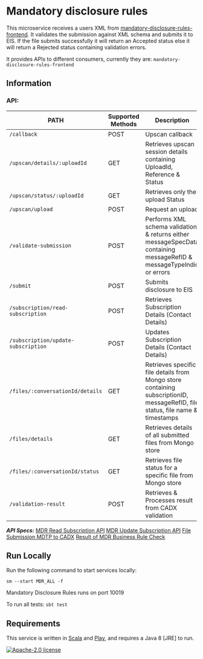 # Mandatory disclosure rules

This microservice receives a users XML from [mandatory-disclosure-rules-frontend](https://github.com/hmrc/mandatory-disclosure-rules-frontend). It validates the submission against XML schema and submits it to EIS. If the file submits successfully it will return an Accepted status else it will return a Rejected status containing validation errors. 

It provides APIs to different consumers, currently they are:
`mandatory-disclosure-rules-frontend`

## Information

### API:
| PATH | Supported Methods | Description |
|------|-------------------|-------------|
|```/callback ``` | POST | Upscan callback |
|```/upscan/details/:uploadId``` | GET | Retrieves upscan session details containing UploadId, Reference & Status |
|```/upscan/status/:uploadId``` | GET | Retrieves only the upload Status |
|```/upscan/upload``` | POST | Request an upload |
|```/validate-submission``` | POST | Performs XML schema validation & returns either messageSpecData containing messageRefID & messageTypeIndic or errors |
|```/submit``` | POST | Submits disclosure to EIS |
|```/subscription/read-subscription``` | POST | Retrieves Subscription Details (Contact Details) |
|```/subscription/update-subscription``` | POST | Updates Subscription Details (Contact Details) |
|```/files/:conversationId/details``` | GET | Retrieves specific file details from Mongo store containing subscriptionID, messageRefID, file status, file name & timestamps  |
|```/files/details``` | GET | Retrieves details of all submitted files from Mongo store |
|```/files/:conversationId/status``` | GET | Retrieves file status for a specific file from Mongo store |
|```/validation-result``` | POST | Retrieves & Processes result from CADX validation |

***API Specs:***
[MDR Read Subscription API](https://confluence.tools.tax.service.gov.uk/display/DAC6/MDR+Specs?preview=/388662598/434373869/AEOI-DCT70d-1.2-EISAPISpecification-MDRSubscriptionDisplay.pdf)
[MDR Update Subscription API](https://confluence.tools.tax.service.gov.uk/display/DAC6/MDR+Specs?preview=/388662598/434373871/AEOI-DCT70e-1.2-EISAPISpecification-MDRSubscriptionAmend.pdf)
[File Submission MDTP to CADX](https://confluence.tools.tax.service.gov.uk/display/DAC6/MDR+Specs?preview=/388662598/434373874/AEOI-DCT72a-v0.3-EISAPISpecification-MDRCustomerFileSubmissionfromMDTPtoCADX.pdf)
[Result of MDR Business Rule Check](https://confluence.tools.tax.service.gov.uk/display/DAC6/MDR+Specs?preview=/388662598/420709843/DCT72b.pdf)

## Run Locally

Run the following command to start services locally:

    sm --start MDR_ALL -f
    
Mandatory Disclosure Rules runs on port 10019

To run all tests:
`sbt test `


## Requirements

This service is written in [Scala](http://www.scala-lang.org/) and [Play](http://playframework.com/), and requires a Java 8 [JRE] to run.

[![Apache-2.0 license](http://img.shields.io/badge/license-Apache-brightgreen.svg)](http://www.apache.org/licenses/LICENSE-2.0.html)
